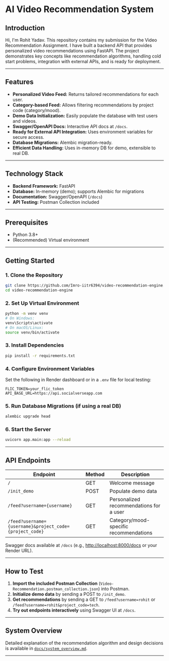 # AI Video Recommendation System

## Introduction

Hi, I'm Rohit Yadav. This repository contains my submission for the Video Recommendation Assignment. I have built a backend API that provides personalized video recommendations using FastAPI. The project demonstrates key concepts like recommendation algorithms, handling cold start problems, integration with external APIs, and is ready for deployment.

---

## Features

- **Personalized Video Feed:** Returns tailored recommendations for each user.
- **Category-based Feed:** Allows filtering recommendations by project code (category/mood).
- **Demo Data Initialization:** Easily populate the database with test users and videos.
- **Swagger/OpenAPI Docs:** Interactive API docs at `/docs`.
- **Ready for External API Integration:** Uses environment variables for secure access.
- **Database Migrations:** Alembic migration-ready.
- **Efficient Data Handling:** Uses in-memory DB for demo, extensible to real DB.

---

## Technology Stack

- **Backend Framework:** FastAPI
- **Database:** In-memory (demo); supports Alembic for migrations
- **Documentation:** Swagger/OpenAPI (`/docs`)
- **API Testing:** Postman Collection included

---

## Prerequisites

- Python 3.8+
- (Recommended) Virtual environment

---

## Getting Started

### 1. **Clone the Repository**

```bash
git clone https://github.com/Imro-iitr6394/video-recommendation-engine.git
cd video-recommendation-engine
```

### 2. **Set Up Virtual Environment**

```bash
python -m venv venv
# On Windows:
venv\Scripts\activate
# On macOS/Linux:
source venv/bin/activate
```

### 3. **Install Dependencies**

```bash
pip install -r requirements.txt
```

### 4. **Configure Environment Variables**

Set the following in Render dashboard or in a `.env` file for local testing:

```
FLIC_TOKEN=your_flic_token
API_BASE_URL=https://api.socialverseapp.com
```

### 5. **Run Database Migrations** (if using a real DB)

```bash
alembic upgrade head
```

### 6. **Start the Server**

```bash
uvicorn app.main:app --reload
```

---

## API Endpoints

| Endpoint                                 | Method | Description                                   |
|-------------------------------------------|--------|-----------------------------------------------|
| `/`                                      | GET    | Welcome message                               |
| `/init_demo`                             | POST   | Populate demo data                            |
| `/feed?username={username}`              | GET    | Personalized recommendations for a user       |
| `/feed?username={username}&project_code={project_code}` | GET | Category/mood-specific recommendations        |

Swagger docs available at `/docs` (e.g., [http://localhost:8000/docs](http://localhost:8000/docs) or your Render URL).

---

## How to Test

1. **Import the included Postman Collection** (`Video-Recommendation.postman_collection.json`) into Postman.
2. **Initialize demo data** by sending a POST to `/init_demo`.
3. **Get recommendations** by sending a GET to `/feed?username=rohit` or `/feed?username=rohit&project_code=tech`.
4. **Try out endpoints interactively** using Swagger UI at `/docs`.

---

## System Overview

Detailed explanation of the recommendation algorithm and design decisions is available in [`docs/system_overview.md`](docs/system_overview.md).

---




